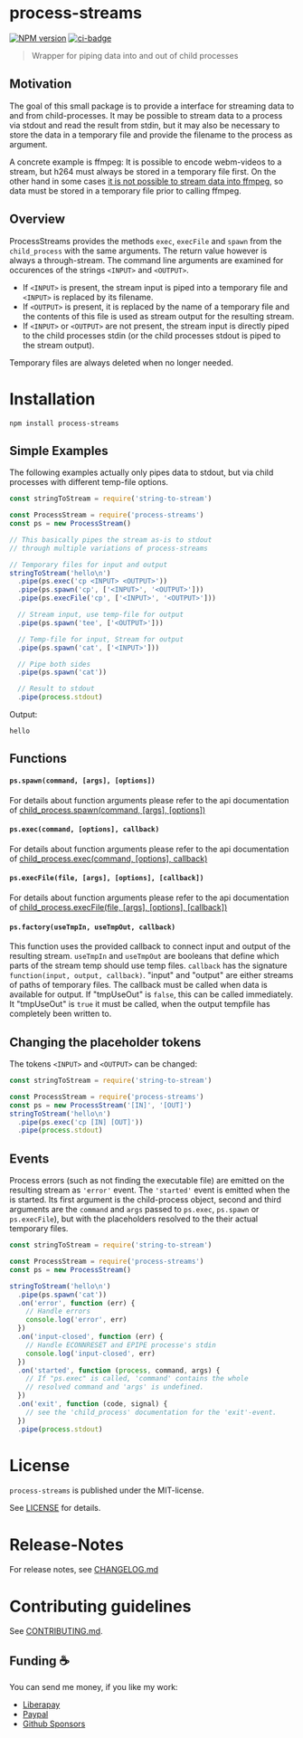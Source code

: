 # process-streams

[![NPM version](https://img.shields.io/npm/v/process-streams.svg)](https://npmjs.com/package/process-streams)
[![ci-badge](https://github.com/nknapp/process-streams/actions/workflows/ci.yml/badge.svg?branch=master)](https://github.com/nknapp/process-streams/actions)
> Wrapper for piping data into and out of child processes

Motivation
----------

The goal of this small package is to provide a interface for streaming data to
and from child-processes. It may be possible to stream data to a process via stdout
and read the result from stdin, but it may also be necessary to store the data in a
temporary file and provide the filename to the process as argument.

A concrete example is ffmpeg: It is possible to encode webm-videos to a stream,
but h264 must always be stored in a temporary file first. On the other hand in some cases
[it is not possible to stream data into ffmpeg](http://superuser.com/questions/822500/pipe-issue-with-ffmpeg),
so data must be stored in a temporary file prior to calling ffmpeg.



Overview
--------

ProcessStreams provides the methods `exec`, `execFile` and `spawn` from the `child_process` with the same arguments.
The return value however is always a through-stream. The command line arguments are examined for occurences of
the strings `<INPUT>` and `<OUTPUT>`.

 * If `<INPUT>` is present, the stream input is piped into a temporary file and `<INPUT>` is replaced by its filename.
 * If `<OUTPUT>` is present, it is replaced by the name of a temporary file and the contents of this file is
 used as stream output for the resulting stream.
 * If `<INPUT>` or `<OUTPUT>` are not present, the stream input is directly piped to the child processes stdin
 (or the child processes stdout is piped to the stream output).

Temporary files are always deleted when no longer needed.

# Installation

```
npm install process-streams
```

Simple Examples
--------

The following examples actually only pipes data to stdout, but via child processes with different temp-file options.

```js
const stringToStream = require('string-to-stream')

const ProcessStream = require('process-streams')
const ps = new ProcessStream()

// This basically pipes the stream as-is to stdout
// through multiple variations of process-streams

// Temporary files for input and output
stringToStream('hello\n')
  .pipe(ps.exec('cp <INPUT> <OUTPUT>'))
  .pipe(ps.spawn('cp', ['<INPUT>', '<OUTPUT>']))
  .pipe(ps.execFile('cp', ['<INPUT>', '<OUTPUT>']))

  // Stream input, use temp-file for output
  .pipe(ps.spawn('tee', ['<OUTPUT>']))

  // Temp-file for input, Stream for output
  .pipe(ps.spawn('cat', ['<INPUT>']))

  // Pipe both sides
  .pipe(ps.spawn('cat'))

  // Result to stdout
  .pipe(process.stdout)
```

Output:

```
hello
```



Functions
---------

#### `ps.spawn(command, [args], [options])`

For details about function arguments please refer to the api documentation of
[child_process.spawn(command, [args], [options])](http://nodejs.org/api/child_process.html#child_process_child_process_spawn_command_args_options)


#### `ps.exec(command, [options], callback)`

For details about function arguments please refer to the api documentation of
[child_process.exec(command, [options], callback)](http://nodejs.org/api/child_process.html#child_process_child_process_exec_command_options_callback)


#### `ps.execFile(file, [args], [options], [callback])`

For details about function arguments please refer to the api documentation of
[child_process.execFile(file, [args], [options], [callback])](http://nodejs.org/api/child_process.html#child_process_child_process_execfile_file_args_options_callback)

#### `ps.factory(useTmpIn, useTmpOut, callback)`

This function uses the provided callback to connect input and output of the resulting stream. `useTmpIn` and `useTmpOut` are booleans that define which
parts of the stream temp should use temp files.
`callback` has the signature `function(input, output, callback)`. "input" and "output" are either streams of paths of temporary files. The callback must
be called when data is available for output. If "tmpUseOut" is `false`, this can be called immediately. It "tmpUseOut" is `true` it must be called, when the
output tempfile has completely been written to.


Changing the placeholder tokens
-------------------------------
The tokens `<INPUT>` and `<OUTPUT>` can be changed:

```js
const stringToStream = require('string-to-stream')

const ProcessStream = require('process-streams')
const ps = new ProcessStream('[IN]', '[OUT]')
stringToStream('hello\n')
  .pipe(ps.exec('cp [IN] [OUT]'))
  .pipe(process.stdout)
```

Events
------
Process errors (such as not finding the executable file) are emitted on the resulting stream as `'error'` event.
The `'started'` event is emitted when the is started. Its first argument is the child-process object, second and
third arguments are the `command` and `args` passed to `ps.exec`, `ps.spawn` or `ps.execFile`), but with the
placeholders resolved to the their actual temporary files.

```js
const stringToStream = require('string-to-stream')

const ProcessStream = require('process-streams')
const ps = new ProcessStream()

stringToStream('hello\n')
  .pipe(ps.spawn('cat'))
  .on('error', function (err) {
    // Handle errors
    console.log('error', err)
  })
  .on('input-closed', function (err) {
    // Handle ECONNRESET and EPIPE processe's stdin
    console.log('input-closed', err)
  })
  .on('started', function (process, command, args) {
    // If "ps.exec" is called, 'command' contains the whole
    // resolved command and 'args' is undefined.
  })
  .on('exit', function (code, signal) {
    // see the 'child_process' documentation for the 'exit'-event.
  })
  .pipe(process.stdout)
```



# License

`process-streams` is published under the MIT-license.

See [LICENSE](LICENSE) for details.


# Release-Notes
 
For release notes, see [CHANGELOG.md](CHANGELOG.md)
 
# Contributing guidelines

See [CONTRIBUTING.md](CONTRIBUTING.md).

## Funding :coffee:

You can send me money, if you like my work:

- [Liberapay](https://de.liberapay.com/nils.knappmeier/)
- [Paypal](https://www.paypal.com/donate/?hosted_button_id=GB656ZSAEQEXN)
- [Github Sponsors](https://github.com/sponsors/nknapp/)